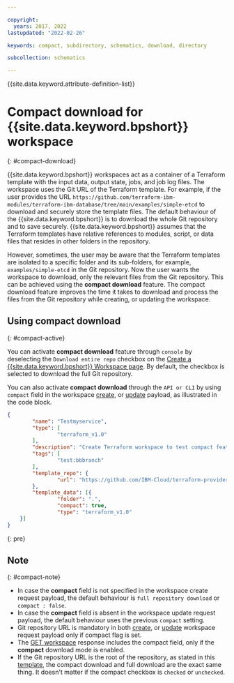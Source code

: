```yaml
---

copyright:
  years: 2017, 2022
lastupdated: "2022-02-26"

keywords: compact, subdirectory, schematics, download, directory

subcollection: schematics

---
```


{{site.data.keyword.attribute-definition-list}}

# Compact download for {{site.data.keyword.bpshort}} workspace
{: #compact-download}

{{site.data.keyword.bpshort}} workspaces act as a container of a Terraform template with the input data, output state, jobs, and job log files. The workspace uses the Git URL of the Terraform template. For example, if the user provides the URL `https://github.com/terraform-ibm-modules/terraform-ibm-database/tree/main/examples/simple-etcd` to download and securely store the template files. The default behaviour of the {{site.data.keyword.bpshort}} is to download the whole Git repository and to save securely. {{site.data.keyword.bpshort}} assumes that the Terraform templates have relative references to modules, script, or data files that resides in other folders in the repository. 

However, sometimes, the user may be aware that the Terraform templates are isolated to a specific folder and its sub-folders, for example, `examples/simple-etcd` in the Git repository. Now the user wants the workspace to download, only the relevant files from the Git repository. This can be achieved using the **compact download** feature. The compact download feature improves the time it takes to download and process the files from the Git repository while creating, or updating the workspace.

## Using compact download
{: #compact-active}

You can activate **compact download** feature through `console` by deselecting the `Download entire repo` checkbox on the [Create a {{site.data.keyword.bpshort}} Workspace page](https://cloud.ibm.com/schematics/workspaces/create). By default, the checkbox is selected to download the full Git repository.

You can also activate **compact download** through the `API or CLI` by using `compact` field in the workspace [create](/apidocs/schematics/schematics#create-workspace), or [update](/apidocs/schematics/schematics#replace-workspace) payload, as illustrated in the code block.
```json
{
        "name": "Testmyservice",
        "type": [
                "terraform_v1.0"
        ],
        "description": "Create Terraform workspace to test compact feature",
        "tags": [
                "test:bbbranch"
        ],
        "template_repo": {
                "url": "https://github.com/IBM-Cloud/terraform-provider-ibm/tree/master/examples/ibm-resource-instance"
        },
        "template_data": [{
                "folder": ".",
                "compact": true,
                "type": "terraform_v1.0"
    }]
}
```
{: pre}

## Note
{: #compact-note}

- In case the **compact** field is not specified in the workspace create request payload, the default behaviour is `full repository download` or `compact : false`.
- In case the **compact** field is absent in the workspace update request payload, the default behaviour uses the previous `compact` setting.
- Git repository URL is mandatory in both [create](/apidocs/schematics/schematics#create-workspace), or [update](/apidocs/schematics/schematics#replace-workspace) workspace request payload only if compact flag is set.
- The [GET workspace](/apidocs/schematics/schematics#get-workspace) response includes the compact field, only if the **compact** download mode is enabled.
- If the Git repository URL is the root of the repository, as stated in this [template](https://github.com/Cloud-Schematics/LEMP), the compact download and full download are the exact same thing. It doesn't matter if the compact checkbox is `checked` or `unchecked`.
